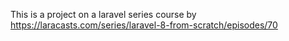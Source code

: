 This is a project on a laravel series course by https://laracasts.com/series/laravel-8-from-scratch/episodes/70